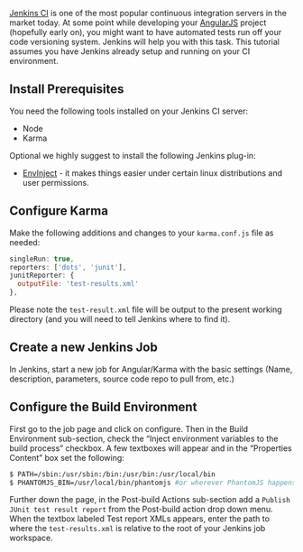 [Jenkins CI] is one of the most popular continuous integration servers
in the market today. At some point while developing your [AngularJS]
project (hopefully early on), you might want to have automated tests run
off your code versioning system. Jenkins will help you with this task.
This tutorial assumes you have Jenkins already setup and running
on your CI environment.

## Install Prerequisites
You need the following tools installed on your Jenkins CI server:

* Node
* Karma

Optional we highly suggest to install the following Jenkins plug-in:
* [EnvInject] - it makes things easier under certain linux distributions and user permissions.

## Configure Karma
 Make the following additions and changes to your `karma.conf.js`
 file as needed:

```javascript
singleRun: true,
reporters: ['dots', 'junit'],
junitReporter: {
  outputFile: 'test-results.xml'
},
 ```

Please note the `test-result.xml` file will be output to the present
working directory (and you will need to tell Jenkins where to find it).

## Create a new Jenkins Job
In Jenkins, start a new job for Angular/Karma with the basic
settings (Name, description, parameters, source code repo to pull
from, etc.)

## Configure the Build Environment
First go to the job page and click on configure. Then in the Build
Environment sub-section, check the “Inject environment
variables to the build process” checkbox. A few textboxes will
appear and in the “Properties Content” box set the following:

```bash
$ PATH=/sbin:/usr/sbin:/bin:/usr/bin:/usr/local/bin
$ PHANTOMJS_BIN=/usr/local/bin/phantomjs #or wherever PhantomJS happens to be installed
```

Further down the page, in the Post-build Actions sub-section add a
`Publish JUnit test result report` from the Post-build action drop
down menu. When the textbox labeled Test report XMLs appears, enter
the path to where the `test-results.xml` is relative to the root of
your Jenkins job workspace.



[Jenkins CI]: http://jenkins-ci.org/
[AngularJS]: http://angularjs.org
[EnvInject]: https://wiki.jenkins-ci.org/display/JENKINS/EnvInject+Plugin
